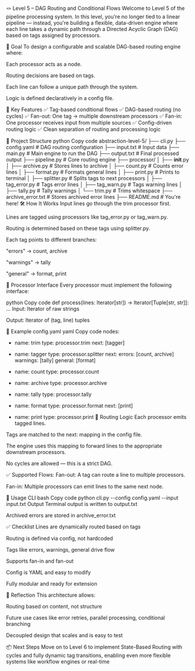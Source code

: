 
🪢 Level 5 – DAG Routing and Conditional Flows
Welcome to Level 5 of the pipeline processing system. In this level, you're no longer tied to a linear pipeline — instead, you're building a flexible, data-driven engine where each line takes a dynamic path through a Directed Acyclic Graph (DAG) based on tags assigned by processors.

🚀 Goal
To design a configurable and scalable DAG-based routing engine where:

Each processor acts as a node.

Routing decisions are based on tags.

Each line can follow a unique path through the system.

Logic is defined declaratively in a config file.

🧩 Key Features
✅ Tag-based conditional flows
✅ DAG-based routing (no cycles)
✅ Fan-out: One tag → multiple downstream processors
✅ Fan-in: One processor receives input from multiple sources
✅ Config-driven routing logic
✅ Clean separation of routing and processing logic

📁 Project Structure
python
Copy code
abstraction-level-5/
├── cli.py
├── config.yaml           # DAG routing configuration
├── input.txt             # Input data
├── main.py               # Main engine to run the DAG
├── output.txt            # Final processed output
├── pipeline.py           # Core routing engine
├── processor/
│   ├── __init__.py
│   ├── archive.py        # Stores lines to archive
│   ├── count.py          # Counts error lines
│   ├── format.py         # Formats general lines
│   ├── print.py          # Prints to terminal
│   ├── splitter.py       # Splits tags to next processors
│   ├── tag_error.py      # Tags error lines
│   ├── tag_warn.py       # Tags warning lines
│   ├── tally.py          # Tally warnings
│   └── trim.py           # Trims whitespace
├── archive_error.txt     # Stores archived error lines
├── README.md             # You're here!
🛠️ How It Works
Input lines go through the trim processor first.

Lines are tagged using processors like tag_error.py or tag_warn.py.

Routing is determined based on these tags using splitter.py.

Each tag points to different branches:

"errors" → count, archive

"warnings" → tally

"general" → format, print

🧠 Processor Interface
Every processor must implement the following interface:

python
Copy code
def process(lines: Iterator[str]) -> Iterator[Tuple[str, str]]:
    ...
Input: Iterator of raw strings

Output: Iterator of (tag, line) tuples

🧾 Example config.yaml
yaml
Copy code
nodes:
  - name: trim
    type: processor.trim
    next: [tagger]

  - name: tagger
    type: processor.splitter
    next:
      errors: [count, archive]
      warnings: [tally]
      general: [format]

  - name: count
    type: processor.count

  - name: archive
    type: processor.archive

  - name: tally
    type: processor.tally

  - name: format
    type: processor.format
    next: [print]

  - name: print
    type: processor.print
🔄 Routing Logic
Each processor emits tagged lines.

Tags are matched to the next: mapping in the config file.

The engine uses this mapping to forward lines to the appropriate downstream processors.

No cycles are allowed — this is a strict DAG.

✅ Supported Flows:
Fan-out: A tag can route a line to multiple processors.

Fan-in: Multiple processors can emit lines to the same next node.

📌 Usage
CLI
bash
Copy code
python cli.py --config config.yaml --input input.txt
Output
Terminal output is written to output.txt

Archived errors are stored in archive_error.txt

✅ Checklist
 Lines are dynamically routed based on tags

 Routing is defined via config, not hardcoded

 Tags like errors, warnings, general drive flow

 Supports fan-in and fan-out

 Config is YAML and easy to modify

 Fully modular and ready for extension

🤔 Reflection
This architecture allows:

Routing based on content, not structure

Future use cases like error retries, parallel processing, conditional branching

Decoupled design that scales and is easy to test

📦 Next Steps
Move on to Level 6 to implement State-Based Routing with cycles and fully dynamic tag transitions, enabling even more flexible systems like workflow engines or real-time
